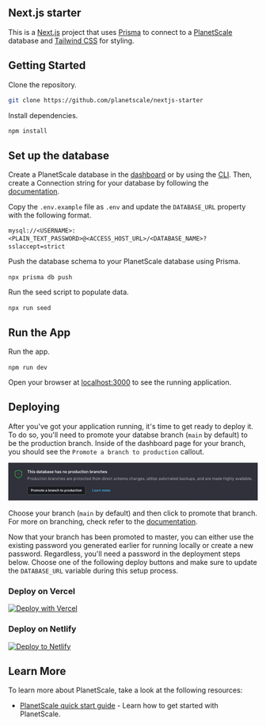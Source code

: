 ## Next.js starter

This is a [Next.js](https://nextjs.org/) project that uses [Prisma](https://www.prisma.io/) to connect to a [PlanetScale](https://planetscale.com/) database and [Tailwind CSS](https://tailwindcss.com/) for styling.

## Getting Started

Clone the repository.

```bash
git clone https://github.com/planetscale/nextjs-starter
```

Install dependencies.

```bash
npm install
```

## Set up the database

Create a PlanetScale database in the [dashboard](https://app.planetscale.com/) or by using the [CLI](https://planetscale.com/cli). Then, create a Connection string for your database by following the [documentation](https://docs.planetscale.com/concepts/connection-strings).

Copy the `.env.example` file as `.env` and update the `DATABASE_URL` property with the following format.

```text
mysql://<USERNAME>:<PLAIN_TEXT_PASSWORD>@<ACCESS_HOST_URL>/<DATABASE_NAME>?sslaccept=strict
```

Push the database schema to your PlanetScale database using Prisma.

`npx prisma db push`

Run the seed script to populate data.

`npx run seed`

## Run the App

Run the app.

`npm run dev`

Open your browser at [localhost:3000](localhost:3000) to see the running application.

## Deploying

After you've got your application running, it's time to get ready to deploy it. To do so, you'll need to promote your databse branch (`main` by default) to be the production branch. Inside of the dashboard page for your branch, you should see the `Promote a branch to production` callout.

![Promote Branch to Master](docs/images/promote-branch.png)

Choose your branch (`main` by default) and then click to promote that branch. For more on branching, check refer to the [documentation](https://docs.planetscale.com/concepts/branching).

Now that your branch has been promoted to master, you can either use the existing password you generated earlier for running locally or create a new password. Regardless, you'll need a password in the deployment steps below. Choose one of the following deploy buttons and make sure to update the `DATABASE_URL` variable during this setup process.

### Deploy on Vercel

<a href="https://vercel.com/new/clone?repository-url=https://github.com/planetscale/nextjs-starter&env=DATABASE_URL&project-name=nextjs-starter&repo-name=nextjs-starter" target="_blank"><img src="https://vercel.com/button" alt="Deploy with Vercel"/></a>

### Deploy on Netlify

[![Deploy to Netlify](https://www.netlify.com/img/deploy/button.svg)](https://app.netlify.com/start/deploy?repository=https://github.com/planetscale/nextjs-starter&env=DATABASE_URL)

## Learn More

To learn more about PlanetScale, take a look at the following resources:

- [PlanetScale  quick start guide](https://docs.planetscale.com/tutorials/planetscale-quick-start-guide) - Learn how to get started with PlanetScale.
